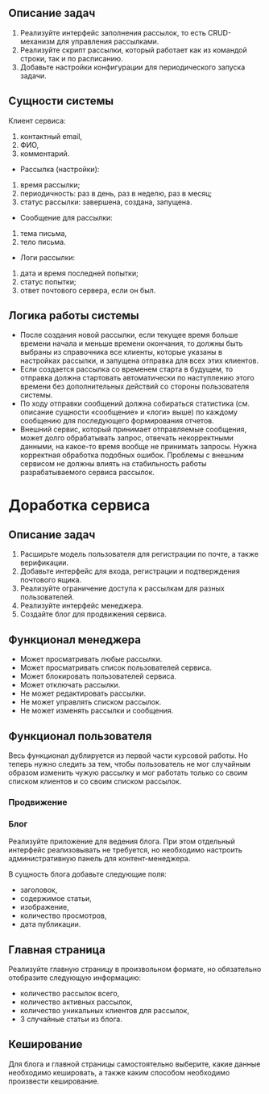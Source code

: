 ## Описание задач

1. Реализуйте интерфейс заполнения рассылок, то есть CRUD-механизм для управления рассылками.
2. Реализуйте скрипт рассылки, который работает как из командой строки, так и по расписанию.
3. Добавьте настройки конфигурации для периодического запуска задачи.

## Сущности системы
Клиент сервиса:
1. контактный email,
2. ФИО,
3. комментарий.
* Рассылка (настройки):
1. время рассылки;
2. периодичность: раз в день, раз в неделю, раз в месяц;
3. статус рассылки: завершена, создана, запущена.
* Сообщение для рассылки:
1. тема письма,
2. тело письма.
* Логи рассылки:
1. дата и время последней попытки;
2. статус попытки;
3. ответ почтового сервера, если он был.

## Логика работы системы
* После создания новой рассылки, если текущее время больше времени начала и меньше времени окончания, то должны быть выбраны из справочника все клиенты, которые указаны в настройках рассылки, и запущена отправка для всех этих клиентов.
* Если создается рассылка со временем старта в будущем, то отправка должна стартовать автоматически по наступлению этого времени без дополнительных действий со стороны пользователя системы.
* По ходу отправки сообщений должна собираться статистика (см. описание сущности «сообщение» и «логи» выше) по каждому сообщению для последующего формирования отчетов.
* Внешний сервис, который принимает отправляемые сообщения, может долго обрабатывать запрос, отвечать некорректными данными, на какое-то время вообще не принимать запросы. Нужна корректная обработка подобных ошибок. Проблемы с внешним сервисом не должны влиять на стабильность работы разрабатываемого сервиса рассылок.

# Доработка сервиса

## Описание задач
1. Расширьте модель пользователя для регистрации по почте, а также верификации.
2. Добавьте интерфейс для входа, регистрации и подтверждения почтового ящика.
3. Реализуйте ограничение доступа к рассылкам для разных пользователей.
4. Реализуйте интерфейс менеджера.
5. Создайте блог для продвижения сервиса.

## Функционал менеджера
* Может просматривать любые рассылки.
* Может просматривать список пользователей сервиса.
* Может блокировать пользователей сервиса.
* Может отключать рассылки.
* Не может редактировать рассылки.
* Не может управлять списком рассылок.
* Не может изменять рассылки и сообщения.

## Функционал пользователя
Весь функционал дублируется из первой части курсовой работы. Но теперь нужно следить за тем, чтобы пользователь не мог случайным образом изменить чужую рассылку и мог работать только со своим списком клиентов и со своим списком рассылок.

### Продвижение
### Блог

Реализуйте приложение для ведения блога. При этом отдельный интерфейс реализовывать не требуется, но необходимо настроить административную панель для контент-менеджера.

В сущность блога добавьте следующие поля:

* заголовок,
* содержимое статьи,
* изображение,
* количество просмотров,
* дата публикации.
## Главная страница

Реализуйте главную страницу в произвольном формате, но обязательно отобразите следующую информацию:

* количество рассылок всего,
* количество активных рассылок,
* количество уникальных клиентов для рассылок,
* 3 случайные статьи из блога.

## Кеширование

Для блога и главной страницы самостоятельно выберите, какие данные необходимо кешировать, а также каким способом необходимо произвести кеширование.
